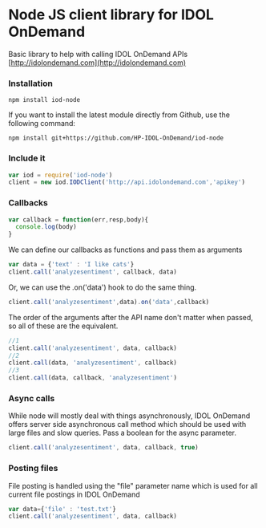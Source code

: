 # Node JS client library for IDOL OnDemand

Basic library to help with calling IDOL OnDemand APIs [http://idolondemand.com](http://idolondemand.com)

### Installation
```
npm install iod-node
```
If you want to install the latest module directly from Github, use the following command:
```
npm install git+https://github.com/HP-IDOL-OnDemand/iod-node
```

### Include it

```js
var iod = require('iod-node')
client = new iod.IODClient('http://api.idolondemand.com','apikey')
```

### Callbacks

```js
var callback = function(err,resp,body){
  console.log(body)
}
```

We can define our callbacks as functions and pass them as arguments

```js
var data = {'text' : 'I like cats'}
client.call('analyzesentiment', callback, data)
```
Or, we can use the .on('data') hook to do the same thing.

```js
client.call('analyzesentiment',data).on('data',callback)
```

The order of the arguments after the API name don't matter when passed, so all of these are the equivalent.

```js
//1
client.call('analyzesentiment', data, callback)
//2
client.call(data, 'analyzesentiment', callback)
//3
client.call(data, callback, 'analyzesentiment')
```


### Async calls

While node will mostly deal with things asynchronously, IDOL OnDemand offers server side asynchronous call method which should be used with large files and slow queries. Pass a boolean for the async parameter.

```js
client.call('analyzesentiment', data, callback, true)
```

### Posting files

File posting is handled using the "file" parameter name which is used for all current file postings in IDOL OnDemand

```js
var data={'file' : 'test.txt'}
client.call('analyzesentiment', data, callback)
```
